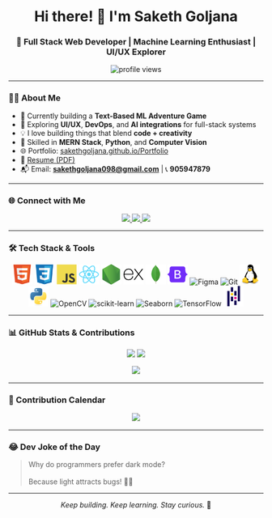 <h1 align="center">Hi there! 👋 I'm Saketh Goljana</h1>
<h3 align="center">🚀 Full Stack Web Developer | Machine Learning Enthusiast | UI/UX Explorer</h3>

<p align="center">
  <img src="https://komarev.com/ghpvc/?username=sakethgoljana&label=Profile%20views&color=0e75b6&style=flat" alt="profile views" />
</p>

---

### 🧑‍💻 About Me

- 🔭 Currently building a **Text-Based ML Adventure Game**
- 🌱 Exploring **UI/UX**, **DevOps**, and **AI integrations** for full-stack systems
- 💡 I love building things that blend **code + creativity**
- 🧠 Skilled in **MERN Stack**, **Python**, and **Computer Vision**
- 🌐 Portfolio: [sakethgoljana.github.io/Portfolio](https://sakethgoljana.github.io/Portfolio/)
- 📄 [Resume (PDF)](https://drive.google.com/file/d/1pWSf3gGRDQhslc_Tmb7wldtB2RYxR7Tm/view?usp=sharing)
- 📬 Email: **sakethgoljana098@gmail.com** | 📞 **905947879**

---

### 🌐 Connect with Me

<p align="center">
  <a href="https://linkedin.com/in/saketh-goljana" target="_blank">
    <img src="https://img.shields.io/badge/LinkedIn-%230077B5.svg?style=for-the-badge&logo=linkedin&logoColor=white" />
  </a>
  <a href="https://instagram.com/your_username" target="_blank">
    <img src="https://img.shields.io/badge/Instagram-%23E4405F.svg?style=for-the-badge&logo=instagram&logoColor=white" />
  </a>
  <a href="mailto:sakethgoljana098@gmail.com">
    <img src="https://img.shields.io/badge/Email-D14836?style=for-the-badge&logo=gmail&logoColor=white" />
  </a>
</p>

---

### 🛠️ Tech Stack & Tools

<p align="center">
  <!-- Full Stack -->
  <img src="https://raw.githubusercontent.com/devicons/devicon/master/icons/html5/html5-original.svg" width="40" alt="HTML" />
  <img src="https://raw.githubusercontent.com/devicons/devicon/master/icons/css3/css3-original.svg" width="40" alt="CSS" />
  <img src="https://raw.githubusercontent.com/devicons/devicon/master/icons/javascript/javascript-original.svg" width="40" alt="JavaScript" />
  <img src="https://raw.githubusercontent.com/devicons/devicon/master/icons/react/react-original.svg" width="40" alt="React" />
  <img src="https://raw.githubusercontent.com/devicons/devicon/master/icons/nodejs/nodejs-original.svg" width="40" alt="Node.js" />
  <img src="https://raw.githubusercontent.com/devicons/devicon/master/icons/express/express-original.svg" width="40" alt="Express" />
  <img src="https://raw.githubusercontent.com/devicons/devicon/master/icons/mongodb/mongodb-original.svg" width="40" alt="MongoDB" />
  <img src="https://raw.githubusercontent.com/devicons/devicon/master/icons/bootstrap/bootstrap-plain.svg" width="40" alt="Bootstrap" />
  <img src="https://www.vectorlogo.zone/logos/figma/figma-icon.svg" width="40" alt="Figma" />

  <!-- Tools -->
  <img src="https://www.vectorlogo.zone/logos/git-scm/git-scm-icon.svg" width="40" alt="Git" />
  <img src="https://raw.githubusercontent.com/devicons/devicon/master/icons/linux/linux-original.svg" width="40" alt="Linux" />

  <!-- ML & Data -->
  <img src="https://raw.githubusercontent.com/devicons/devicon/master/icons/python/python-original.svg" width="40" alt="Python" />
  <img src="https://www.vectorlogo.zone/logos/opencv/opencv-icon.svg" width="40" alt="OpenCV" />
  <img src="https://upload.wikimedia.org/wikipedia/commons/0/05/Scikit_learn_logo_small.svg" width="40" alt="scikit-learn" />
  <img src="https://seaborn.pydata.org/_images/logo-mark-lightbg.svg" width="40" alt="Seaborn" />
  <img src="https://www.vectorlogo.zone/logos/tensorflow/tensorflow-icon.svg" width="40" alt="TensorFlow" />
  <img src="https://raw.githubusercontent.com/devicons/devicon/master/icons/pandas/pandas-original.svg" width="40" alt="Pandas" />
</p>

---

### 📊 GitHub Stats & Contributions

<p align="center">
  <img src="https://github-readme-stats.vercel.app/api?username=sakethgoljana&show_icons=true&theme=radical&hide=prs&count_private=true" height="180" />
  <img src="https://github-readme-streak-stats.herokuapp.com?user=sakethgoljana&theme=radical&hide_border=false" height="180" />
</p>

<p align="center">
  <img src="https://github-readme-stats.vercel.app/api/top-langs/?username=sakethgoljana&layout=compact&theme=radical" />
</p>

---

### 📆 Contribution Calendar

<p align="center">
  <img src="https://github-contribution-calendar.vercel.app/api?username=sakethgoljana&color=radical&radius=8" />
</p>

---

### 😂 Dev Joke of the Day

> Why do programmers prefer dark mode?<br>  
> Because light attracts bugs! 🐛💡

---

<p align="center">
  <i>Keep building. Keep learning. Stay curious.</i> 🚀
</p>

